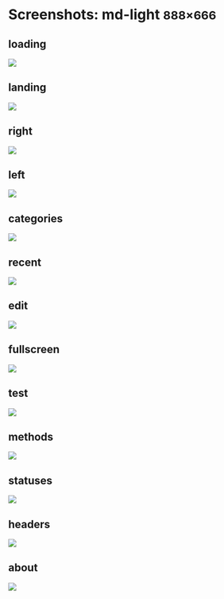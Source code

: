 # Screenshots: md-light <small>888&times;666</small>

## loading

[![](./images/light_md_01_loading.png)](./images/light_md_01_loading.png)

## landing

[![](./images/light_md_02_landing.png)](./images/light_md_02_landing.png)

## right

[![](./images/light_md_03_right.png)](./images/light_md_03_right.png)

## left

[![](./images/light_md_04_left.png)](./images/light_md_04_left.png)

## categories

[![](./images/light_md_05_categories.png)](./images/light_md_05_categories.png)

## recent

[![](./images/light_md_06_recent.png)](./images/light_md_06_recent.png)

## edit

[![](./images/light_md_07_edit.png)](./images/light_md_07_edit.png)

## fullscreen

[![](./images/light_md_08_fullscreen.png)](./images/light_md_08_fullscreen.png)

## test

[![](./images/light_md_09_test.png)](./images/light_md_09_test.png)

## methods

[![](./images/light_md_10_methods.png)](./images/light_md_10_methods.png)

## statuses

[![](./images/light_md_11_statuses.png)](./images/light_md_11_statuses.png)

## headers

[![](./images/light_md_12_headers.png)](./images/light_md_12_headers.png)

## about

[![](./images/light_md_13_about.png)](./images/light_md_13_about.png)

